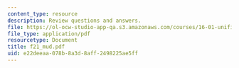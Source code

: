 ```yaml
---
content_type: resource
description: Review questions and answers.
file: https://ol-ocw-studio-app-qa.s3.amazonaws.com/courses/16-01-unified-engineering-i-ii-iii-iv-fall-2005-spring-2006/e22deeaa078b8a3d8aff2498225ae5ff_f21_mud.pdf
file_type: application/pdf
resourcetype: Document
title: f21_mud.pdf
uid: e22deeaa-078b-8a3d-8aff-2498225ae5ff
---
```

